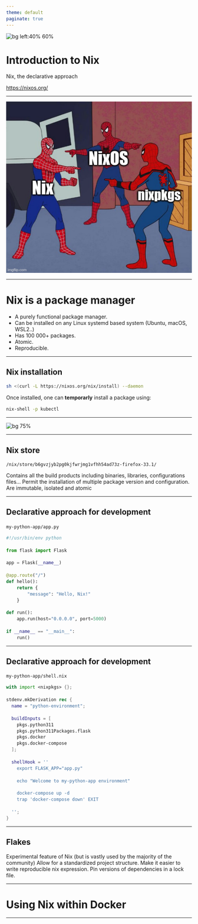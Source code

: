 ```yaml
---
theme: default
paginate: true
---
```


![bg left:40% 60%](https://external-content.duckduckgo.com/iu/?u=https%3A%2F%2Fnixos.org%2Flogo%2Fnixos-logo-only-hires.png&f=1&nofb=1&ipt=14fbf5665920aa31053241ed333ac843cb1d25810d4f392bf6621c01234e3947&ipo=images)

# **Introduction to Nix**

Nix, the declarative approach

https://nixos.org/

---

![bg 60%](./assets/what_is_nix.jpg)

---

# **Nix is a package manager**

- A purely functional package manager.
- Can be installed on any Linux systemd based system (Ubuntu, macOS, WSL2..)
- Has 100 000+ packages.
- Atomic.
- Reproducible.

---

## **Nix installation**

```bash
sh <(curl -L https://nixos.org/nix/install) --daemon
```

Once installed, one can **temporarly** install a package using:  

```bash
nix-shell -p kubectl
```

---

![bg 75%](https://repology.org/graph/map_repo_size_fresh.svg)

---

## **Nix store**

```
/nix/store/b6gvzjyb2pg0kjfwrjmg1vfhh54ad73z-firefox-33.1/
```
Contains all the build products including binaries, libraries, configurations files... 
Permit the installation of multiple package version and configuration.
Are immutable, isolated and atomic

---

## **Declarative approach for development**
`my-python-app/app.py`
```python
#!/usr/bin/env python

from flask import Flask

app = Flask(__name__)

@app.route("/")
def hello():
    return {
        "message": "Hello, Nix!"
    }

def run():
    app.run(host="0.0.0.0", port=5000)

if __name__ == "__main__":
    run()
```
---

## **Declarative approach for development**
`my-python-app/shell.nix`
```Nix
with import <nixpkgs> {};

stdenv.mkDerivation rec {
  name = "python-environment";

  buildInputs = [ 
    pkgs.python311 
    pkgs.python311Packages.flask
    pkgs.docker
    pkgs.docker-compose
  ];

  shellHook = ''
    export FLASK_APP="app.py"

    echo "Welcome to my-python-app environment"

    docker-compose up -d
    trap 'docker-compose down' EXIT
    
  '';
}
```

---

## **Flakes**

Experimental feature of Nix (but is vastly used by the majority of the community)
Allow for a standardized project structure.
Make it easier to write reproducible nix expression.
Pin versions of dependencies in a lock file.

---
# **Using Nix within Docker**
---


